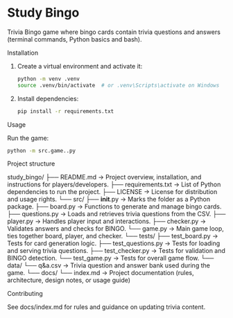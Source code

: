 # Study Bingo

Trivia Bingo game where bingo cards contain trivia questions and answers (terminal commands, Python basics and bash).

Installation

1. Create a virtual environment and activate it:
   ```bash
   python -m venv .venv
   source .venv/bin/activate  # or .venv\Scripts\activate on Windows
   ```

2. Install dependencies:
   ```bash
   pip install -r requirements.txt
   ```

Usage

Run the game:

```bash
python -m src.game..py
```

Project structure

study_bingo/
├── README.md → Project overview, installation, and instructions for players/developers.
├── requirements.txt → List of Python dependencies to run the project.
├── LICENSE → License for distribution and usage rights.
└── src/
   ├── __init__.py → Marks the folder as a Python package.
   ├── board.py → Functions to generate and manage bingo cards.
   ├── questions.py → Loads and retrieves trivia questions from the CSV.
   ├── player.py → Handles player input and interactions.
   ├── checker.py → Validates answers and checks for BINGO.
   └── game.py → Main game loop, ties together board, player, and checker.
└── tests/
   ├── test_board.py → Tests for card generation logic.
   ├── test_questions.py → Tests for loading and serving trivia questions.
   ├── test_checker.py → Tests for validation and BINGO detection.
   └── test_game.py → Tests for overall game flow.
└── data/
   └── q&a.csv → Trivia question and answer bank used during the game.
└── docs/
   └── index.md → Project documentation (rules, architecture, design notes, or
      usage guide)

Contributing

See docs/index.md for rules and guidance on updating trivia content.


